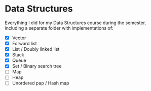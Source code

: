 # Data Structures
Everything I did for my Data Structures course during the semester, including a separate folder with implementations of:
- [x] Vector
- [x] Forward list
- [x] List / Doubly linked list
- [x] Stack
- [x] Queue
- [x] Set / Binary search tree
- [ ] Map
- [ ] Heap
- [ ] Unordered pap / Hash map

